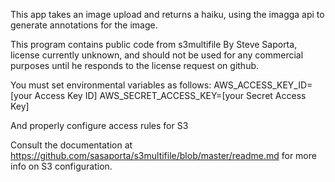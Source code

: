 This app takes an image upload and returns a haiku,
using the imagga api to generate annotations for the image.


This program contains public code from s3multifile
By Steve Saporta, license currently unknown,
and should not be used for any commercial purposes
until he responds to the license request on github.

You must set environmental variables as follows:
AWS_ACCESS_KEY_ID=[your Access Key ID]
AWS_SECRET_ACCESS_KEY=[your Secret Access Key]

And properly configure access rules for S3

Consult the documentation at https://github.com/sasaporta/s3multifile/blob/master/readme.md
for more info on S3 configuration.